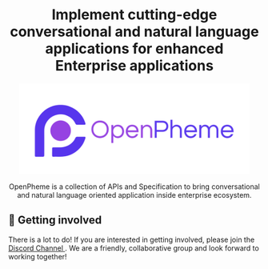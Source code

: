 <h1 align="center">
    Implement cutting-edge conversational and natural language applications for enhanced Enterprise applications
</h1>

<p align="center">
  <a href="https://openpheme.org">
    <img src="https://raw.githubusercontent.com/openpheme/.github/main/profile/logo.png" alt="OpenPheme logo" height="180">
  </a>
</p>

<p align="center">
OpenPheme is a collection of APIs and Specification to bring conversational and natural language oriented
application inside enterprise ecosystem.
</p>

## 👋 Getting involved

There is a lot to do! If you are interested in getting involved, please join the [Discord Channel ](https://discord.gg/g9BdNeYG). We are a friendly, collaborative group and look forward to working together!
